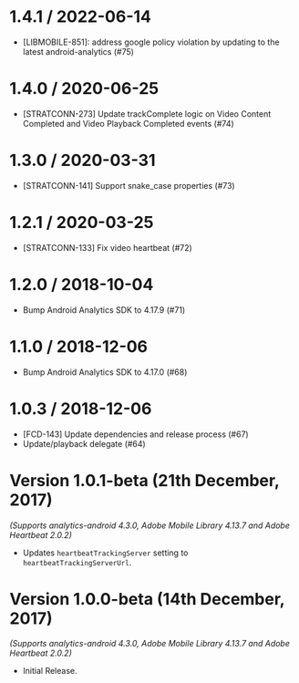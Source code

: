
1.4.1 / 2022-06-14
==================

  * [LIBMOBILE-851]: address google policy violation by updating to the latest android-analytics (#75) 

1.4.0 / 2020-06-25
==================

  * [STRATCONN-273] Update trackComplete logic on Video Content Completed and Video Playback Completed events (#74)

1.3.0 / 2020-03-31
==================

  * [STRATCONN-141] Support snake_case properties (#73)

1.2.1 / 2020-03-25
==================

  * [STRATCONN-133] Fix video heartbeat (#72)

1.2.0 / 2018-10-04
==================

  * Bump Android Analytics SDK to 4.17.9 (#71)

1.1.0 / 2018-12-06
==================

  * Bump Android Analytics SDK to 4.17.0 (#68)

1.0.3 / 2018-12-06
==================

  * [FCD-143] Update dependencies and release process (#67)
  * Update/playback delegate (#64)

Version 1.0.1-beta (21th December, 2017)
========================================
*(Supports analytics-android 4.3.0, Adobe Mobile Library 4.13.7 and Adobe Heartbeat 2.0.2)*

  * Updates `heartbeatTrackingServer` setting to `heartbeatTrackingServerUrl`.

Version 1.0.0-beta (14th December, 2017)
========================================
*(Supports analytics-android 4.3.0, Adobe Mobile Library 4.13.7 and Adobe Heartbeat 2.0.2)*

  * Initial Release.
